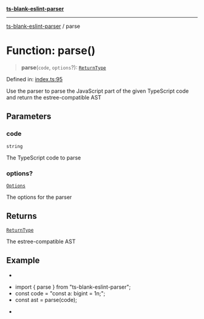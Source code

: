 [**ts-blank-eslint-parser**](../README.md)

***

[ts-blank-eslint-parser](../README.md) / parse

# Function: parse()

> **parse**(`code`, `options`?): [`ReturnType`](../namespaces/parse/type-aliases/ReturnType.md)

Defined in: [index.ts:95](https://github.com/Rel1cx/ts-blank-eslint-parser/blob/a4a041e415d0c6938bb1fffbf19edbd0f7ff281d/src/index.ts#L95)

Use the parser to parse the JavaScript part of the given TypeScript code and return the estree-compatible AST

## Parameters

### code

`string`

The TypeScript code to parse

### options?

[`Options`](../namespaces/parse/type-aliases/Options.md)

The options for the parser

## Returns

[`ReturnType`](../namespaces/parse/type-aliases/ReturnType.md)

The estree-compatible AST

## Example

* ```ts
 * import { parse } from "ts-blank-eslint-parser";
 * const code = "const a: bigint = 1n;";
 * const ast = parse(code);
 * ```
